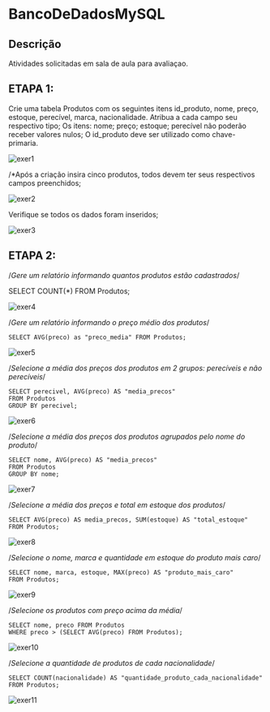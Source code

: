 # BancoDeDadosMySQL
## Descrição
Atividades solicitadas em sala de aula para avaliaçao.
## ETAPA 1:
 Crie uma tabela Produtos com os seguintes itens id_produto, nome, preço,
 estoque, perecível, marca, nacionalidade.
 Atribua a cada campo seu respectivo tipo;
 Os itens: nome; preço; estoque; perecível não poderão receber valores nulos;
 O id_produto deve ser utilizado como chave-primaria.

 ![exer1](https://github.com/Ig0rFA/BancoDeDadosMySQL/blob/main/AC2%20Print/AC2%20Tabela.png)
 
/*Após a criação insira cinco produtos, todos devem ter seus respectivos campos
preenchidos;

![exer2](https://github.com/Ig0rFA/BancoDeDadosMySQL/blob/main/AC2%20Print/AC2%20ProdutosAtributos.png)

Verifique se todos os dados foram inseridos;

![exer3]()

## ETAPA 2:
/*Gere um relatório informando quantos produtos estão cadastrados*/

SELECT COUNT(*) FROM Produtos;

![exer4](https://github.com/Ig0rFA/BancoDeDadosMySQL/blob/main/AC2%20Print/AC2%20ProdutosRelatorio.png)

/*Gere um relatório informando o preço médio dos produtos*/

	SELECT AVG(preco) as "preco_media" FROM Produtos;

![exer5](https://github.com/Ig0rFA/BancoDeDadosMySQL/blob/main/AC2%20Print/AC2%20ProdutosDescricaoBusca.png)

/*Selecione a média dos preços dos produtos em 2 grupos: perecíveis e não
perecíveis*/
	
	SELECT perecivel, AVG(preco) AS "media_precos"
	FROM Produtos
	GROUP BY perecivel;

![exer6](https://github.com/Ig0rFA/BancoDeDadosMySQL/blob/main/AC2%20Print/AC2ProdutosPereciveis.png)

/*Selecione a média dos preços dos produtos agrupados pelo nome do produto*/

	SELECT nome, AVG(preco) AS "media_precos"
	FROM Produtos
	GROUP BY nome;

![exer7](https://github.com/Ig0rFA/BancoDeDadosMySQL/blob/main/AC2%20Print/AC2ProdutosNomeMedia.png)

/*Selecione a média dos preços e total em estoque dos produtos*/

	SELECT AVG(preco) AS media_precos, SUM(estoque) AS "total_estoque"
	FROM Produtos;

![exer8](https://github.com/Ig0rFA/BancoDeDadosMySQL/blob/main/AC2%20Print/AC2ProdutosMediaTotal.png)

/*Selecione o nome, marca e quantidade em estoque do produto mais caro*/

	SELECT nome, marca, estoque, MAX(preco) AS "produto_mais_caro"
	FROM Produtos; 

![exer9]()
 
/*Selecione os produtos com preço acima da média*/

	SELECT nome, preco FROM Produtos
	WHERE preco > (SELECT AVG(preco) FROM Produtos);

![exer10](https://github.com/Ig0rFA/BancoDeDadosMySQL/blob/main/AC2%20Print/AC2%20ProdutosPMedio.png)

/*Selecione a quantidade de produtos de cada nacionalidade*/

	SELECT COUNT(nacionalidade) AS "quantidade_produto_cada_nacionalidade"
	FROM Produtos;	

 ![exer11](https://github.com/Ig0rFA/BancoDeDadosMySQL/blob/main/AC2%20Print/AC2ProdutosPNacionalidade.png)

 
